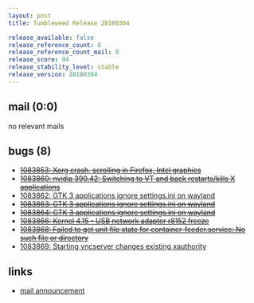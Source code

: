```yaml
---
layout: post
title: Tumbleweed Release 20180304

release_available: false
release_reference_count: 8
release_reference_count_mail: 0
release_score: 94
release_stability_level: stable
release_version: 20180304
---
```


## mail (0:0)

no relevant mails

## bugs (8)

<!--more-->

- ~~[1083853: Xorg crash, scrolling in Firefox, Intel graphics](https://bugzilla.opensuse.org/show_bug.cgi?id=1083853)~~
- ~~[1083860: nvidia 390.42: Switching to VT and back restarts/kills X applications](https://bugzilla.opensuse.org/show_bug.cgi?id=1083860)~~
- [1083862: GTK 3 applications ignore settings.ini on wayland](https://bugzilla.opensuse.org/show_bug.cgi?id=1083862)
- ~~[1083863: GTK 3 applications ignore settings.ini on wayland](https://bugzilla.opensuse.org/show_bug.cgi?id=1083863)~~
- ~~[1083864: GTK 3 applications ignore settings.ini on wayland](https://bugzilla.opensuse.org/show_bug.cgi?id=1083864)~~
- ~~[1083866: Kernel 4.15 - USB network adapter r8152 freeze](https://bugzilla.opensuse.org/show_bug.cgi?id=1083866)~~
- ~~[1083868: Failed to get unit file state for container-feeder.service: No such file or directory](https://bugzilla.opensuse.org/show_bug.cgi?id=1083868)~~
- [1083869: Starting vncserver changes existing xauthority](https://bugzilla.opensuse.org/show_bug.cgi?id=1083869)



## links

- [mail announcement](https://lists.opensuse.org/opensuse-factory/2018-03/msg00078.html)
